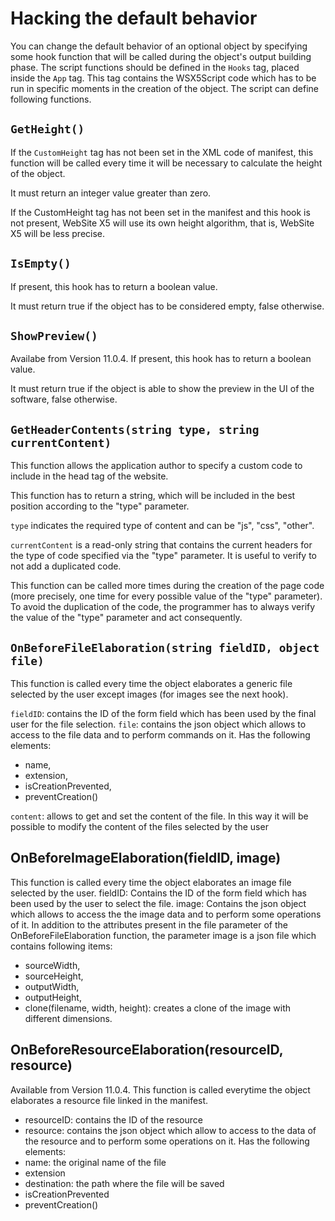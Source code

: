 # Hacking the default behavior
You can change the default behavior of an optional object by specifying some hook function that will be called during the object's output building phase.
The script functions should be defined in the `Hooks` tag, placed inside the `App` tag.
This tag contains the WSX5Script code which has to be run in specific moments in the creation of the object. The script can define following functions. 

## `GetHeight()`
If the `CustomHeight` tag has not been set in the XML code of manifest, this function will be called every time it will be necessary to calculate the height of the object.

It must return an integer value greater than zero. 

If the CustomHeight tag has not been set in the manifest and this hook is not present, WebSite X5 will use its own height algorithm, that is, WebSite X5 will be less precise.

## `IsEmpty()`
If present, this hook has to return a boolean value.

It must return true if the object has to be considered empty, false otherwise.

## `ShowPreview()`
Availabe from Version 11.0.4. If present, this hook has to return a boolean value.

It must return true if the object is able to show the preview in the UI of the software, false otherwise.

## `GetHeaderContents(string type, string currentContent)`
This function allows the application author to specify a custom code to include in the head tag of the website.

This function has to return a string, which will be included in the best position according to the "type" parameter.

`type` indicates the required type of content and can be "js", "css", "other".

`currentContent` is a read-only string that contains the current headers for the type of code specified via the "type" parameter. It is useful to verify to not add a duplicated code.

This function can be called more times during the creation of the page code (more precisely, one time for every possible value of the "type" parameter).
To avoid the duplication of the code, the programmer has to always verify the value of the "type" parameter and act consequently.

## `OnBeforeFileElaboration(string fieldID, object file)`
This function is called every time the object elaborates a generic file selected by the user except images (for images see the next hook).

`fieldID`: contains the ID of the form field which has been used by the final user for the file selection.
`file`: contains the json object which allows to access to the file data and to perform commands on it. Has the following elements:

* name,
* extension,
* isCreationPrevented,
* preventCreation()

`content`: allows to get and set the content of the file. In this way it will be possible to modify the content of the files selected by the user

## OnBeforeImageElaboration(fieldID, image)
This function is called every time the object elaborates an image file selected by the user.
fieldID: Contains the ID of the form field which has been used by the user to select the file.
image: Contains the json object which allows to access the the image data and to perform some operations of it. In addition to the attributes present in the file parameter of the OnBeforeFileElaboration function, the parameter image is a json file which contains following items:

* sourceWidth,
* sourceHeight,
* outputWidth,
* outputHeight,
* clone(filename, width, height): creates a clone of the image with different dimensions.

## OnBeforeResourceElaboration(resourceID, resource)
Available from Version 11.0.4.
This function is called everytime the object elaborates a resource file linked in the manifest.

* resourceID: contains the ID of the resource
* resource: contains the json object which allow to access to the data of the resource and to perform some operations on it. Has the following elements:
* name: the original name of the file
* extension
* destination: the path where the file will be saved
* isCreationPrevented
* preventCreation()
